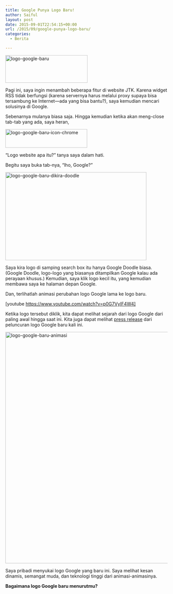 ```yaml
---
title: Google Punya Logo Baru!
author: Saiful
layout: post
date: 2015-09-01T22:54:15+00:00
url: /2015/09/google-punya-logo-baru/
categories:
  - Berita

---
```

<img class="wp-image-87 aligncenter" src="https://saiful.web.id/blog/wp-content/uploads/2015/09/logo-google-baru.png" alt="logo-google-baru" width="255" height="86" srcset="https://saiful.web.id/blog/wp-content/uploads/2015/09/logo-google-baru.png 568w, https://saiful.web.id/blog/wp-content/uploads/2015/09/logo-google-baru-300x101.png 300w" sizes="(max-width: 255px) 85vw, 255px" />

Pagi ini, saya ingin menambah beberapa fitur di website JTK. Karena widget RSS tidak berfungsi (karena servernya harus melalui proxy supaya bisa tersambung ke Internet—ada yang bisa bantu?), saya kemudian mencari solusinya di Google.

Sebenarnya mulanya biasa saja. Hingga kemudian ketika akan meng-close tab-tab yang ada, saya heran,

<img class="alignnone size-full wp-image-84 aligncenter" src="https://saiful.web.id/blog/wp-content/uploads/2015/09/logo-google-baru-icon-chrome.png" alt="logo-google-baru-icon-chrome" width="254" height="58" />

&#8220;Logo website apa itu?&#8221; tanya saya dalam hati.

Begitu saya buka tab-nya, &#8220;lho, Google?&#8221;

<!--more-->

<img class="alignnone size-full wp-image-85 aligncenter" src="https://saiful.web.id/blog/wp-content/uploads/2015/09/logo-google-baru-dikira-doodle.png" alt="logo-google-baru-dikira-doodle" width="438" height="274" srcset="https://saiful.web.id/blog/wp-content/uploads/2015/09/logo-google-baru-dikira-doodle.png 438w, https://saiful.web.id/blog/wp-content/uploads/2015/09/logo-google-baru-dikira-doodle-300x188.png 300w" sizes="(max-width: 438px) 85vw, 438px" />

Saya kira logo di samping search box itu hanya Google Doodle biasa. (Google Doodle, logo-logo yang biasanya ditampilkan Google kalau ada perayaan khusus.) Kemudian, saya klik logo kecil itu, yang kemudian membawa saya ke halaman depan Google.

Dan, terlihatlah animasi perubahan logo Google lama ke logo baru.

[youtube https://www.youtube.com/watch?v=p0G7VylF4W4]

Ketika logo tersebut diklik, kita dapat melihat sejarah dari logo Google dari paling awal hingga saat ini. Kita juga dapat melihat [press release][1] dari peluncuran logo Google baru kali ini.

<img class="alignnone wp-image-88 size-full" src="https://saiful.web.id/blog/wp-content/uploads/2015/09/logo-google-baru-animasi.gif" alt="logo-google-baru-animasi" width="1280" height="720" />

Saya pribadi menyukai logo Google yang baru ini. Saya melihat kesan dinamis, semangat muda, dan teknologi tinggi dari animasi-animasinya.

**Bagaimana logo Google baru menurutmu?**

 [1]: http://googleblog.blogspot.com/2015/09/google-update.html